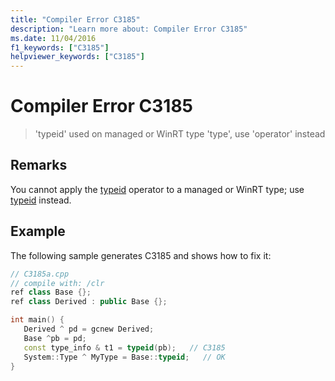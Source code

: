 ```yaml
---
title: "Compiler Error C3185"
description: "Learn more about: Compiler Error C3185"
ms.date: 11/04/2016
f1_keywords: ["C3185"]
helpviewer_keywords: ["C3185"]
---
```

# Compiler Error C3185

> 'typeid' used on managed or WinRT type 'type', use 'operator' instead

## Remarks

You cannot apply the [typeid](../../cpp/typeid-operator.md) operator to a managed or WinRT type; use [typeid](../../extensions/typeid-cpp-component-extensions.md) instead.

## Example

The following sample generates C3185 and shows how to fix it:

```cpp
// C3185a.cpp
// compile with: /clr
ref class Base {};
ref class Derived : public Base {};

int main() {
   Derived ^ pd = gcnew Derived;
   Base ^pb = pd;
   const type_info & t1 = typeid(pb);   // C3185
   System::Type ^ MyType = Base::typeid;   // OK
}
```
